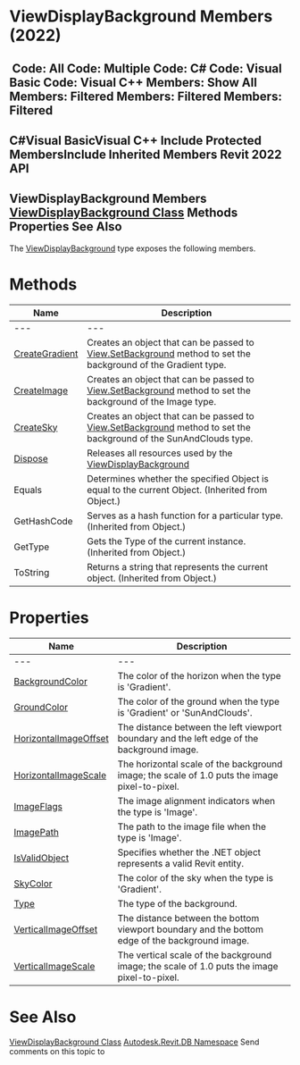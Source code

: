 # ViewDisplayBackground Members (2022)

﻿
 Code: All Code: Multiple Code: C# Code: Visual Basic Code: Visual C++  Members: Show All Members: Filtered Members: Filtered Members: Filtered   
---  
C#Visual BasicVisual C++
Include Protected MembersInclude Inherited Members
Revit 2022 API  
---  
ViewDisplayBackground Members  
[ViewDisplayBackground Class](897b41d2-9b42-2bab-a82e-0b545229d692.md "ViewDisplayBackground Class") Methods Properties See Also  
---  
The [ViewDisplayBackground](897b41d2-9b42-2bab-a82e-0b545229d692.md "ViewDisplayBackground Class") type exposes the following members.
# Methods
| Name | Description |
| --- | --- |
| --- | --- | --- |
| [CreateGradient](3562ab2f-4e33-b301-d2ac-528ec715582f.md "CreateGradient Method") | Creates an object that can be passed to [View.SetBackground](7786585b-1165-983c-ffa8-a619cef1aa09.md "SetBackground Method") method to set the background of the Gradient type. |
| [CreateImage](63388ef3-4b6c-ef0a-1a70-906dcb8d6457.md "CreateImage Method") | Creates an object that can be passed to [View.SetBackground](7786585b-1165-983c-ffa8-a619cef1aa09.md "SetBackground Method") method to set the background of the Image type. |
| [CreateSky](141c56d0-ed89-dcd9-a1b9-8fc9655040d7.md "CreateSky Method") | Creates an object that can be passed to [View.SetBackground](7786585b-1165-983c-ffa8-a619cef1aa09.md "SetBackground Method") method to set the background of the SunAndClouds type. |
| [Dispose](1ef5405b-0834-c9a6-d966-9e659192a2d8.md "Dispose Method") | Releases all resources used by the [ViewDisplayBackground](897b41d2-9b42-2bab-a82e-0b545229d692.md "ViewDisplayBackground Class") |
| Equals | Determines whether the specified Object is equal to the current Object. (Inherited from Object.) |
| GetHashCode | Serves as a hash function for a particular type.  (Inherited from Object.) |
| GetType | Gets the Type of the current instance. (Inherited from Object.) |
| ToString | Returns a string that represents the current object. (Inherited from Object.) |

# Properties
| Name | Description |
| --- | --- |
| --- | --- | --- |
| [BackgroundColor](bfe9d361-df1d-dc17-ca5c-f67c97d0e194.md "BackgroundColor Property") | The color of the horizon when the type is 'Gradient'. |
| [GroundColor](a5342dbf-c63d-a50b-06ee-96a4dbff7a4c.md "GroundColor Property") | The color of the ground when the type is 'Gradient' or 'SunAndClouds'. |
| [HorizontalImageOffset](b66fe777-bd60-8a0b-4dc0-65e81a25ca55.md "HorizontalImageOffset Property") | The distance between the left viewport boundary and the left edge of the background image. |
| [HorizontalImageScale](e5c6f41b-f3cd-24fb-87a1-c1eb8d8189e7.md "HorizontalImageScale Property") | The horizontal scale of the background image; the scale of 1.0 puts the image pixel-to-pixel. |
| [ImageFlags](93a6d935-4329-0123-7081-15aac9e9c65c.md "ImageFlags Property") | The image alignment indicators when the type is 'Image'. |
| [ImagePath](f617bfcd-a9ac-d4a9-8b8b-e167618d1c83.md "ImagePath Property") | The path to the image file when the type is 'Image'. |
| [IsValidObject](4a403d36-b5bd-41ea-3505-7eafb9a89544.md "IsValidObject Property") | Specifies whether the .NET object represents a valid Revit entity. |
| [SkyColor](0912b4b6-5050-94e4-232a-1b44bad9fa6a.md "SkyColor Property") | The color of the sky when the type is 'Gradient'. |
| [Type](87797b49-0256-72e8-9311-592173ba99bb.md "Type Property") | The type of the background. |
| [VerticalImageOffset](e086d701-de04-69ff-3653-a0bb35bb633f.md "VerticalImageOffset Property") | The distance between the bottom viewport boundary and the bottom edge of the background image. |
| [VerticalImageScale](aafa779e-37ef-0b70-15c7-01b757aa1d08.md "VerticalImageScale Property") | The vertical scale of the background image; the scale of 1.0 puts the image pixel-to-pixel. |

# See Also
[ViewDisplayBackground Class](897b41d2-9b42-2bab-a82e-0b545229d692.md "ViewDisplayBackground Class")
[Autodesk.Revit.DB Namespace](87546ba7-461b-c646-cbb1-2cb8f5bff8b2.md "Autodesk.Revit.DB Namespace")
Send comments on this topic to 